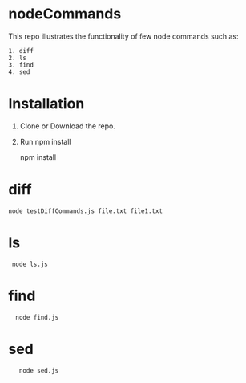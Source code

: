 # nodeCommands

This repo illustrates the functionality of few node commands such as:
 
    1. diff
    2. ls
    3. find
    4. sed

# Installation
1. Clone or Download the repo. 
2. Run npm install 
    
    
    npm install 
    

# diff 

    node testDiffCommands.js file.txt file1.txt 

    
# ls

     node ls.js 
     
           
# find

      node find.js 
      
# sed
       node sed.js 
  
